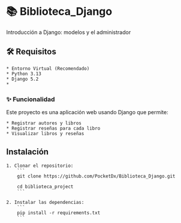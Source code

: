 # 📚 Biblioteca_Django
 Introducción a Django: modelos y el administrador

## 🛠 Requisitos

    * Entorno Virtual (Recomendado)
    * Python 3.13
    * Django 5.2
    * 

### ✨ Funcionalidad

Este proyecto es una aplicación web usando Django que permite:
    
    * Registrar autores y libros
    * Registrar reseñas para cada libro
    * Visualizar libros y reseñas

## Instalación

    1. Clonar el repositorio:
        ```
        git clone https://github.com/PocketDx/Biblioteca_Django.git

        cd biblioteca_project
        ```

    2. Instalar las dependencias:
        ```
        pip install -r requirements.txt
        ```